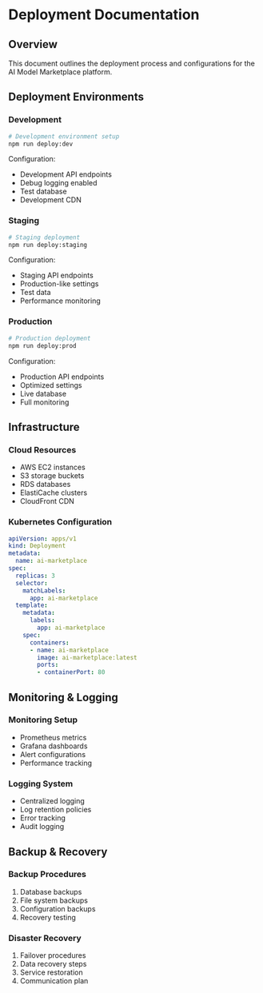 # Deployment Documentation

## Overview
This document outlines the deployment process and configurations for the AI Model Marketplace platform.

## Deployment Environments

### Development
```bash
# Development environment setup
npm run deploy:dev
```

Configuration:
- Development API endpoints
- Debug logging enabled
- Test database
- Development CDN

### Staging
```bash
# Staging deployment
npm run deploy:staging
```

Configuration:
- Staging API endpoints
- Production-like settings
- Test data
- Performance monitoring

### Production
```bash
# Production deployment
npm run deploy:prod
```

Configuration:
- Production API endpoints
- Optimized settings
- Live database
- Full monitoring

## Infrastructure

### Cloud Resources
- AWS EC2 instances
- S3 storage buckets
- RDS databases
- ElastiCache clusters
- CloudFront CDN

### Kubernetes Configuration
```yaml
apiVersion: apps/v1
kind: Deployment
metadata:
  name: ai-marketplace
spec:
  replicas: 3
  selector:
    matchLabels:
      app: ai-marketplace
  template:
    metadata:
      labels:
        app: ai-marketplace
    spec:
      containers:
      - name: ai-marketplace
        image: ai-marketplace:latest
        ports:
        - containerPort: 80
```

## Monitoring & Logging

### Monitoring Setup
- Prometheus metrics
- Grafana dashboards
- Alert configurations
- Performance tracking

### Logging System
- Centralized logging
- Log retention policies
- Error tracking
- Audit logging

## Backup & Recovery

### Backup Procedures
1. Database backups
2. File system backups
3. Configuration backups
4. Recovery testing

### Disaster Recovery
1. Failover procedures
2. Data recovery steps
3. Service restoration
4. Communication plan